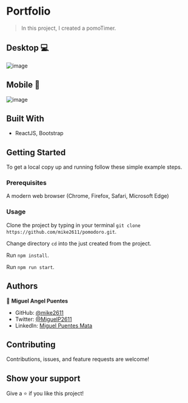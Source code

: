 # Portfolio

>  In this project, I created a pomoTimer.

## Desktop 💻
![image](https://user-images.githubusercontent.com/28109626/159097361-4551af20-e935-447b-b2ba-5605367cb42d.png)

## Mobile 📱
![image](https://user-images.githubusercontent.com/28109626/159097404-2fdba4ad-3d5f-49ed-bab2-346b52218aaa.png)
 
## Built With

- ReactJS, Bootstrap

## Getting Started
To get a local copy up and running follow these simple example steps.

### Prerequisites
 A modern web browser (Chrome, Firefox, Safari, Microsoft Edge)


### Usage
 Clone the project by typing in your terminal `git clone https://github.com/mike2611/pomodoro.git`.

 Change directory `cd` into the just created from the project.

 Run `npm install`.
 
 Run `npm run start`.


## Authors

👤 **Miguel Angel Puentes**
- GitHub: [@mike2611](https://github.com/mike2611)
- Twitter: [@MiguelP2611](https://twitter.com/MiguelP2611)
- LinkedIn: [Miguel Puentes Mata](https://linkedin.com/in/miguel-puentes-mata-90a562139/)

## Contributing

Contributions, issues, and feature requests are welcome!

## Show your support

Give a ⭐️ if you like this project!

